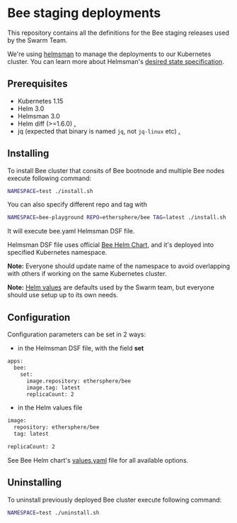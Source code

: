 # Bee staging deployments

This repository contains all the definitions for the Bee staging releases used by the Swarm Team.

We're using [helmsman](https://github.com/Praqma/helmsman) to manage the deployments to our Kubernetes cluster. You can learn more about Helmsman's [desired state specification](https://github.com/Praqma/helmsman/blob/master/docs/desired_state_specification.md).

## Prerequisites

* Kubernetes 1.15
* Helm 3.0
* Helmsman 3.0
* Helm diff (>=1.6.0) [.](https://github.com/databus23/helm-diff)
* jq (expected that binary is named `jq`, not `jq-linux` etc) [.](https://github.com/stedolan/jq)

## Installing

To install Bee cluster that consits of Bee bootnode and multiple Bee nodes execute following command:

```bash
NAMESPACE=test ./install.sh
```

You can also specify different repo and tag with

```bash
NAMESPACE=bee-playground REPO=ethersphere/bee TAG=latest ./install.sh
```

It will execute bee.yaml Helmsman DSF file.

Helmsman DSF file uses official [Bee Helm Chart](https://github.com/ethersphere/helm/tree/master/charts/bee), and it's deployed into specified Kubernetes namespace.

**Note:** Everyone should update name of the namespace to avoid overlapping with others if working on the same Kubernetes cluster.

**Note:** [Helm values](https://github.com/ethersphere/bee-staging/tree/master/helm-values) are defaults used by the Swarm team, but everyone should use setup up to its own needs.

## Configuration

Configuration parameters can be set in 2 ways:

* in the Helmsman DSF file, with the field **set**

```bash
apps:
  bee:
    set:
      image.repository: ethersphere/bee
      image.tag: latest
      replicaCount: 2
```

* in the Helm values file

```bash
image:
  repository: ethersphere/bee
  tag: latest

replicaCount: 2
```

See Bee Helm chart's [values.yaml](https://github.com/ethersphere/helm/blob/master/charts/bee/values.yaml) file for all available options.

## Uninstalling

To uninstall previously deployed Bee cluster execute following command:

```bash
NAMESPACE=test ./uninstall.sh 
```
